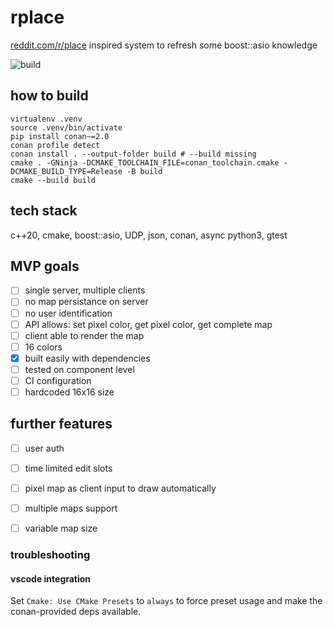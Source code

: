 # rplace

[reddit.com/r/place](reddit.com/r/place) inspired system to refresh some boost::asio knowledge

![build](https://github.com/michalkaptur/rplace/actions/workflows/build_and_test.yaml/badge.svg)

## how to build

```shell
virtualenv .venv
source .venv/bin/activate
pip install conan~=2.0
conan profile detect
conan install . --output-folder build # --build missing
cmake . -GNinja -DCMAKE_TOOLCHAIN_FILE=conan_toolchain.cmake -DCMAKE_BUILD_TYPE=Release -B build
cmake --build build
```

## tech stack

c++20, cmake, boost::asio, UDP, json, conan, async python3, gtest

## MVP goals
- [ ] single server, multiple clients
- [ ] no map persistance on server
- [ ] no user identification
- [ ] API allows: set pixel color, get pixel color, get complete map
- [ ] client able to render the map
- [ ] 16 colors
- [x] built easily with dependencies
- [ ] tested on component level
- [ ] CI configuration
- [ ] hardcoded 16x16 size

## further features
- [ ] user auth
- [ ] time limited edit slots
- [ ] pixel map as client input to draw automatically
- [ ] multiple maps support
- [ ] variable map size


### troubleshooting

#### vscode integration

Set `Cmake: Use CMake Presets` to `always` to force preset usage and make the conan-provided deps available.
